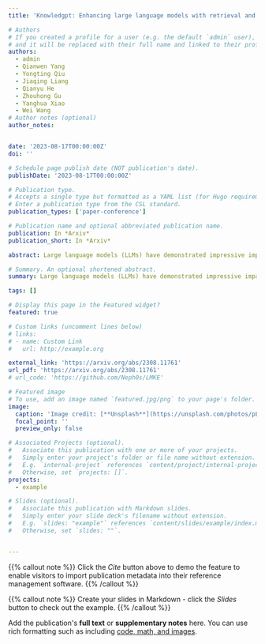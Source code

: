 ```yaml
---
title: 'Knowledgpt: Enhancing large language models with retrieval and storage access on knowledge bases'

# Authors
# If you created a profile for a user (e.g. the default `admin` user), write the username (folder name) here
# and it will be replaced with their full name and linked to their profile.
authors:
  - admin
  - Qianwen Yang
  - Yongting Qiu
  - Jiaqing Liang
  - Qianyu He
  - Zhouhong Gu
  - Yanghua Xiao
  - Wei Wang
# Author notes (optional)
author_notes:


date: '2023-08-17T00:00:00Z'
doi: ''

# Schedule page publish date (NOT publication's date).
publishDate: '2023-08-17T00:00:00Z'

# Publication type.
# Accepts a single type but formatted as a YAML list (for Hugo requirements).
# Enter a publication type from the CSL standard.
publication_types: ['paper-conference']

# Publication name and optional abbreviated publication name.
publication: In *Arxiv*
publication_short: In *Arxiv*

abstract: Large language models (LLMs) have demonstrated impressive impact in the field of natural language processing, but they still struggle with several issues regarding, such as completeness, timeliness, faithfulness and adaptability. While recent efforts have focuses on connecting LLMs with external knowledge sources, the integration of knowledge bases (KBs) remains understudied and faces several challenges. In this paper, we introduce KnowledGPT, a comprehensive framework to bridge LLMs with various knowledge bases, facilitating both the retrieval and storage of knowledge. The retrieval process employs the program of thought prompting, which generates search language for KBs in code format with pre-defined functions for KB operations. Besides retrieval, KnowledGPT offers the capability to store knowledge in a personalized KB, catering to individual user demands. With extensive experiments, we show that by integrating LLMs with KBs, KnowledGPT properly answers a broader range of questions requiring world knowledge compared with vanilla LLMs, utilizing both knowledge existing in widely-known KBs and extracted into personalized KBs.

# Summary. An optional shortened abstract.
summary: Large language models (LLMs) have demonstrated impressive impact in the field of natural language processing, but they still struggle with several issues regarding, such as completeness, timeliness, faithfulness and adaptability. While recent efforts have focuses on connecting LLMs with external knowledge sources, the integration of knowledge bases (KBs) remains understudied and faces several challenges. In this paper, we introduce KnowledGPT, a comprehensive framework to bridge LLMs with various knowledge bases, facilitating both the retrieval and storage of knowledge. The retrieval process employs the program of thought prompting, which generates search language for KBs in code format with pre-defined functions for KB operations. Besides retrieval, KnowledGPT offers the capability to store knowledge in a personalized KB, catering to individual user demands. With extensive experiments, we show that by integrating LLMs with KBs, KnowledGPT properly answers a broader range of questions requiring world knowledge compared with vanilla LLMs, utilizing both knowledge existing in widely-known KBs and extracted into personalized KBs.

tags: []

# Display this page in the Featured widget?
featured: true

# Custom links (uncomment lines below)
# links:
# - name: Custom Link
#   url: http://example.org

external_link: 'https://arxiv.org/abs/2308.11761'
url_pdf: 'https://arxiv.org/abs/2308.11761'
# url_code: 'https://github.com/Neph0s/LMKE'

# Featured image
# To use, add an image named `featured.jpg/png` to your page's folder.
image:
  caption: 'Image credit: [**Unsplash**](https://unsplash.com/photos/pLCdAaMFLTE)'
  focal_point: ''
  preview_only: false

# Associated Projects (optional).
#   Associate this publication with one or more of your projects.
#   Simply enter your project's folder or file name without extension.
#   E.g. `internal-project` references `content/project/internal-project/index.md`.
#   Otherwise, set `projects: []`.
projects:
  - example

# Slides (optional).
#   Associate this publication with Markdown slides.
#   Simply enter your slide deck's filename without extension.
#   E.g. `slides: "example"` references `content/slides/example/index.md`.
#   Otherwise, set `slides: ""`.


---
```


{{% callout note %}}
Click the _Cite_ button above to demo the feature to enable visitors to import publication metadata into their reference management software.
{{% /callout %}}

{{% callout note %}}
Create your slides in Markdown - click the _Slides_ button to check out the example.
{{% /callout %}}

Add the publication's **full text** or **supplementary notes** here. You can use rich formatting such as including [code, math, and images](https://docs.hugoblox.com/content/writing-markdown-latex/).

